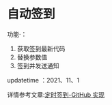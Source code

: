 
# 自动签到
功能·：
1. 获取签到最新代码
2. 替换参数值
3. 签到并发送通知

updatetime ：2021、11、1


详情参考文章:[定时签到-GitHub 实现](https://ruicky.me/2020/06/05/jd-sign/) 
